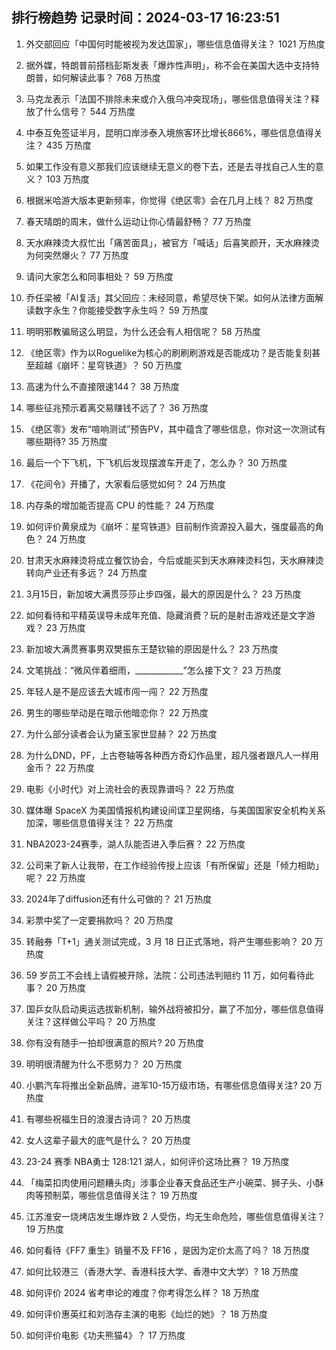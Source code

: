 
## 排行榜趋势 记录时间：2024-03-17 16:23:51
  
  1. 外交部回应「中国何时能被视为发达国家」，哪些信息值得关注？ 1021 万热度
    
  2. 据外媒，特朗普前搭档彭斯发表「爆炸性声明」，称不会在美国大选中支持特朗普，如何解读此事？ 768 万热度
    
  3. 马克龙表示「法国不排除未来或介入俄乌冲突现场」，哪些信息值得关注？释放了什么信号？ 544 万热度
    
  4. 中泰互免签证半月，昆明口岸涉泰入境旅客环比增长866%，哪些信息值得关注？ 435 万热度
    
  5. 如果工作没有意义那我们应该继续无意义的卷下去，还是去寻找自己人生的意义？ 103 万热度
    
  6. 根据米哈游大版本更新频率，你觉得《绝区零》会在几月上线？ 82 万热度
    
  7. 春天晴朗的周末，做什么运动让你心情最舒畅？ 77 万热度
    
  8. 天水麻辣烫大叔忙出「痛苦面具」，被官方「喊话」后喜笑颜开，天水麻辣烫为何突然爆火？ 77 万热度
    
  9. 请问大家怎么和同事相处？ 59 万热度
    
  10. 乔任梁被「AI复活」其父回应：未经同意，希望尽快下架。如何从法律方面解读数字永生？你能接受数字永生吗？ 59 万热度
    
  11. 明明邪教骗局这么明显，为什么还会有人相信呢？ 58 万热度
    
  12. 《绝区零》作为以Roguelike为核心的刷刷刷游戏是否能成功？是否能复刻甚至超越《崩坏：星穹铁道》？ 50 万热度
    
  13. 高速为什么不直接限速144？ 38 万热度
    
  14. 哪些征兆预示着离交易赚钱不远了？ 36 万热度
    
  15. 《绝区零》发布“喧响测试”预告PV，其中蕴含了哪些信息，你对这一次测试有哪些期待? 35 万热度
    
  16. 最后一个下飞机，下飞机后发现摆渡车开走了，怎么办？ 30 万热度
    
  17. 《花间令》开播了，大家看后感觉如何？ 24 万热度
    
  18. 内存条的增加能否提高 CPU 的性能？ 24 万热度
    
  19. 如何评价黄泉成为《崩坏：星穹铁道》目前制作资源投入最大，强度最高的角色？ 24 万热度
    
  20. 甘肃天水麻辣烫将成立餐饮协会，今后或能买到天水麻辣烫料包，天水麻辣烫转向产业还有多远？ 24 万热度
    
  21. 3月15日，新加坡大满贯莎莎止步四强，最大的原因是什么？ 23 万热度
    
  22. 如何看待和平精英误导未成年充值、隐藏消费？玩的是射击游戏还是文字游戏？ 23 万热度
    
  23. 新加坡大满贯赛事男双樊振东王楚钦输的原因是什么？ 23 万热度
    
  24. 文笔挑战：“微风伴着细雨，____________”怎么接下文？ 23 万热度
    
  25. 年轻人是不是应该去大城市闯一闯？ 22 万热度
    
  26. 男生的哪些举动是在暗示他暗恋你？ 22 万热度
    
  27. 为什么部分读者会认为黛玉家世显赫？ 22 万热度
    
  28. 为什么DND，PF，上古卷轴等各种西方奇幻作品里，超凡强者跟凡人一样用金币？ 22 万热度
    
  29. 电影《小时代》对上流社会的表现靠谱吗？ 22 万热度
    
  30. 媒体曝 SpaceX 为美国情报机构建设间谍卫星网络，与美国国家安全机构关系加深，哪些信息值得关注？ 22 万热度
    
  31. NBA2023-24赛季，湖人队能否进入季后赛？ 22 万热度
    
  32. 公司来了新人让我带，在工作经验传授上应该「有所保留」还是「倾力相助」呢？ 22 万热度
    
  33. 2024年了diffusion还有什么可做的？ 21 万热度
    
  34. 彩票中奖了一定要捐款吗？ 20 万热度
    
  35. 转融券「T+1」通关测试完成，3 月 18 日正式落地，将产生哪些影响？ 20 万热度
    
  36. 59 岁员工不会线上请假被开除，法院：公司违法判赔约 11 万，如何看待此事？ 20 万热度
    
  37. 国乒女队启动奥运选拔新机制，输外战将被扣分，赢了不加分，哪些信息值得关注？这样做公平吗？ 20 万热度
    
  38. 你有没有随手一拍却很满意的照片? 20 万热度
    
  39. 明明很清醒为什么不愿努力？ 20 万热度
    
  40. 小鹏汽车将推出全新品牌，进军10-15万级市场，有哪些信息值得关注? 20 万热度
    
  41. 有哪些祝福生日的浪漫古诗词？ 20 万热度
    
  42. 女人这辈子最大的底气是什么？ 20 万热度
    
  43. 23-24 赛季 NBA勇士 128:121 湖人，如何评价这场比赛？ 19 万热度
    
  44. 「梅菜扣肉使用问题糟头肉」涉事企业春天食品还生产小碗菜、狮子头、小酥肉等预制菜，哪些信息值得关注？ 19 万热度
    
  45. 江苏淮安一烧烤店发生爆炸致 2 人受伤，均无生命危险，哪些信息值得关注？ 19 万热度
    
  46. 如何看待《FF7 重生》销量不及 FF16 ，是因为定价太高了吗？ 18 万热度
    
  47. 如何比较港三（香港大学、香港科技大学、香港中文大学）? 18 万热度
    
  48. 如何评价 2024 省考申论的难度？你考得怎么样？ 18 万热度
    
  49. 如何评价惠英红和刘浩存主演的电影《灿烂的她》？ 18 万热度
    
  50. 如何评价电影《功夫熊猫4》？ 17 万热度
    